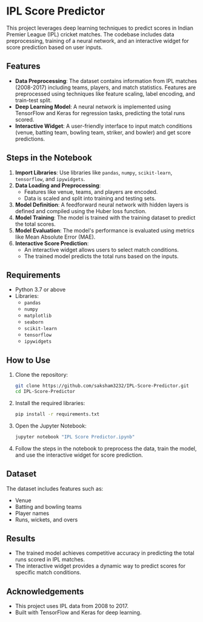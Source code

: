 # IPL Score Predictor

This project leverages deep learning techniques to predict scores in Indian Premier League (IPL) cricket matches. The codebase includes data preprocessing, training of a neural network, and an interactive widget for score prediction based on user inputs.

## Features

- **Data Preprocessing**: The dataset contains information from IPL matches (2008-2017) including teams, players, and match statistics. Features are preprocessed using techniques like feature scaling, label encoding, and train-test split.
- **Deep Learning Model**: A neural network is implemented using TensorFlow and Keras for regression tasks, predicting the total runs scored.
- **Interactive Widget**: A user-friendly interface to input match conditions (venue, batting team, bowling team, striker, and bowler) and get score predictions.

## Steps in the Notebook

1. **Import Libraries**: Use libraries like `pandas`, `numpy`, `scikit-learn`, `tensorflow`, and `ipywidgets`.
2. **Data Loading and Preprocessing**:
   - Features like venue, teams, and players are encoded.
   - Data is scaled and split into training and testing sets.
3. **Model Definition**: A feedforward neural network with hidden layers is defined and compiled using the Huber loss function.
4. **Model Training**: The model is trained with the training dataset to predict the total scores.
5. **Model Evaluation**: The model's performance is evaluated using metrics like Mean Absolute Error (MAE).
6. **Interactive Score Prediction**:
   - An interactive widget allows users to select match conditions.
   - The trained model predicts the total runs based on the inputs.

## Requirements

- Python 3.7 or above
- Libraries:
  - `pandas`
  - `numpy`
  - `matplotlib`
  - `seaborn`
  - `scikit-learn`
  - `tensorflow`
  - `ipywidgets`

## How to Use

1. Clone the repository:
   ```bash
   git clone https://github.com/saksham3232/IPL-Score-Predictor.git
   cd IPL-Score-Predictor
   ```
2. Install the required libraries:
   ```bash
   pip install -r requirements.txt
   ```
3. Open the Jupyter Notebook:
   ```bash
   jupyter notebook "IPL Score Predictor.ipynb"
   ```
4. Follow the steps in the notebook to preprocess the data, train the model, and use the interactive widget for score prediction.

## Dataset

The dataset includes features such as:
- Venue
- Batting and bowling teams
- Player names
- Runs, wickets, and overs

## Results

- The trained model achieves competitive accuracy in predicting the total runs scored in IPL matches.
- The interactive widget provides a dynamic way to predict scores for specific match conditions.

## Acknowledgements

- This project uses IPL data from 2008 to 2017.
- Built with TensorFlow and Keras for deep learning.